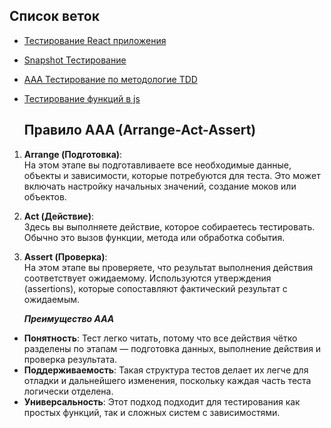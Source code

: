 ## Список веток 
- [Тестирование React приложения](https://github.com/TheZnat/JestTests/tree/React)
- [Snapshot Тестирование](https://github.com/TheZnat/JestTests/tree/Snapshot)
- [AAA Тестирование по методологие TDD ](https://github.com/TheZnat/JestTests/tree/tdd)
- [Тестирование функций в js](https://github.com/TheZnat/JestTests/tree/main)

  ## Правило AAA (Arrange-Act-Assert)
1. **Arrange (Подготовка)**:  
    На этом этапе вы подготавливаете все необходимые данные, объекты и зависимости, которые потребуются для теста. Это может включать настройку начальных значений, создание моков или объектов.
    
2. **Act (Действие)**:  
    Здесь вы выполняете действие, которое собираетесь тестировать. Обычно это вызов функции, метода или обработка события.
    
3. **Assert (Проверка)**:  
    На этом этапе вы проверяете, что результат выполнения действия соответствует ожидаемому. Используются утверждения (assertions), которые сопоставляют фактический результат с ожидаемым.

   ***Преимущество AAA***
- **Понятность**: Тест легко читать, потому что все действия чётко разделены по этапам — подготовка данных, выполнение действия и проверка результата.
- **Поддерживаемость**: Такая структура тестов делает их легче для отладки и дальнейшего изменения, поскольку каждая часть теста логически отделена.
- **Универсальность**: Этот подход подходит для тестирования как простых функций, так и сложных систем с зависимостями.

